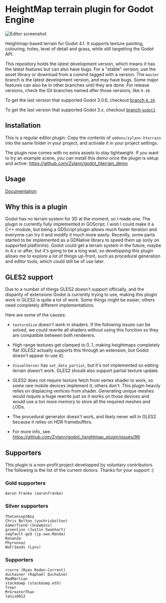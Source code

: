HeightMap terrain plugin for Godot Engine
=========================================

![Editor screenshot](https://user-images.githubusercontent.com/1311555/49705861-a5275380-fc19-11e8-8338-9ad364d2db8d.png)

Heightmap-based terrain for Godot 4.1.
It supports texture painting, colouring, holes, level of detail and grass, while still targetting the Godot API.

This repository holds the latest development version, which means it has the latest features but can also have bugs.
For a "stable" version, use the asset library or download from a commit tagged with a version.
The `master` branch is the latest development version, and may have bugs. Some major features can also be in other branches until they are done. For release versions, check the Git branches named after those versions, like `0.10`.

To get the last version that supported Godot 3.0.6, checkout [branch `0.10`](https://github.com/Zylann/godot_heightmap_plugin/tree/0.10).

To get the last version that supported Godot 3.x, checkout [branch `godot3`](https://github.com/Zylann/godot_heightmap_plugin/tree/godot3)


Installation
--------------

This is a regular editor plugin.
Copy the contents of `addons/zylann.hterrain` into the same folder in your project, and activate it in your project settings.

The plugin now comes with no extra assets to stay lightweight.
If you want to try an example scene, you can install this demo once the plugin is setup and active:
https://github.com/Zylann/godot_hterrain_demo


Usage
----------

[Documentation](https://hterrain-plugin.readthedocs.io/en/latest/)


Why this is a plugin
----------------------

Godot has no terrain system for 3D at the moment, so I made one.
The plugin is currently fully implemented in GDScript. I wish I could make it a C++ module, but being a GDScript plugin allows much faster iteration and everyone can try it and modify it much more easily. Recently, some parts started to be implemented as a GDNative library to speed them up (only on supported platforms).
Godot could get a terrain system in the future, maybe in 4.x or after, but it's going to be a long wait, so developping this plugin allows me to explore a lot of things up-front, such as procedural generation and editor tools, which could still be of use later.


GLES2 support
---------------

Due to a number of things GLES2 doesn't support officially, and the disparity of extensions Godot is currently trying to use, making this plugin work in GLES2 is quite a lot of work. Some things might be easier, others need completely different implementations.

Here are some of the causes:

- `textureSize` doesn't work in shaders. If the following issues can be solved, we could rewrite all shaders without using this function so they are compatible between both renderers.

- High range textures get clamped to 0..1, making heightmaps completely flat (GLES2 actually supports this through an extension, but Godot doesn't appear to use it).

- `VisualServer` has `set_data_partial`, but it's not implemented so editing terrain doesn't work. GLES2 should also support partial texture update.

- GLES2 does not require texture fetch from vertex shader to work, so some rare mobile devices implement it, others don't. This plugin heavily relies on displacing vertices from shader. Generating unique meshes would require a huge rewrite just so it works on those devices and would use a ton more memory to store all the required meshes and LODs.

- The procedural generator doesn't work, and likely never will in GLES2 because it relies on HDR framebuffers.

- For more info, see https://github.com/Zylann/godot_heightmap_plugin/issues/96


Supporters
-----------

This plugin is a non-profit project developped by voluntary contributors. The following is the list of the current donors.
Thanks for your support :)

### Gold supporters

```
Aaron Franke (aaronfranke)
```

### Silver supporters

```
TheConceptBoy
Chris Bolton (yochrisbolton)
Gamerfiend (Snowminx) 
greenlion (Justin Swanhart) 
segfault-god (jp.owo.Manda)
RonanZe
Phyronnaz
NoFr1ends (Lynx)
```

### Supporters

```
rcorre (Ryan Roden-Corrent) 
duchainer (Raphaël Duchaîne)
MadMartian
stackdump (stackdump.eth)
Treer
MrGreaterThan
lenis0012
```
